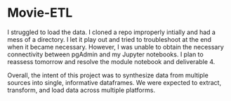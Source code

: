 # Movie-ETL

I struggled to load the data. I cloned a repo improperly intially and had a mess of a directory. I let it play out and tried to troubleshoot at the end when it became necessary. However, I was unable to obtain the necessary connectivity between pgAdmin and my Jupyter notebooks. I plan to reassess tomorrow and resolve the module notebook and deliverable 4.

Overall, the intent of this project was to synthesize data from multiple sources into single, informative dataframes. We were expected to extract, transform, and load data across multiple platforms. 
